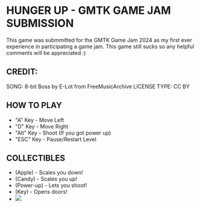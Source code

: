 # HUNGER UP - GMTK GAME JAM SUBMISSION

This game was submmitted for the GMTK Game Jam 2024 as my first ever experience in participating a game jam.
This game still sucks so any helpful comments will be appreciated :)

## CREDIT:
SONG: 8-bit Boss by E-Lot from FreeMusicArchive
LICENSE TYPE: CC BY

## HOW TO PLAY

* "A" Key - Move Left
* "D" Key - Move Right
* "Alt" Key - Shoot (If you got power up)
* "ESC" Key - Pause/Restart Level

## COLLECTIBLES

* (Apple) - Scales you down!
* (Candy) - Scales you up! 
* (Power-up) - Lets you shoot!
* (Key) - Opens doors!
* ![](https://img.itch.zone/aW1nLzE3NDcwNTg4LnBuZw==/original/0QLopW.png)
